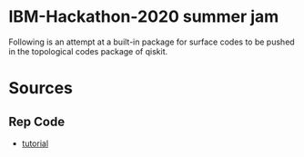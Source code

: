 # IBM-Hackathon-2020 summer jam
Following is an attempt at a built-in package for surface codes to be pushed in the topological codes package of qiskit. 

# Sources

## Rep Code
- [tutorial](https://qiskit.org/textbook/ch-quantum-hardware/error-correction-repetition-code.html#Lookup-table-decoding)

